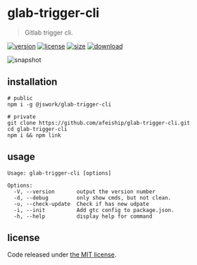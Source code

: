 # glab-trigger-cli
> Gitlab trigger cli.

[![version][version-image]][version-url]
[![license][license-image]][license-url]
[![size][size-image]][size-url]
[![download][download-image]][download-url]

![snapshot](https://tva1.sinaimg.cn/large/e6c9d24egy1h34ig76g3wj20pw07gwf6.jpg)

## installation
```shell
# public
npm i -g @jswork/glab-trigger-cli

# private
git clone https://github.com/afeiship/glab-trigger-cli.git
cd glab-trigger-cli
npm i && npm link
```

## usage
~~~
Usage: glab-trigger-cli [options]

Options:
  -V, --version       output the version number
  -d, --debug         only show cmds, but not clean.
  -u, --check-update  Check if has new udpate
  -i, --init          Add gtc config to package.json.
  -h, --help          display help for command
~~~

## license
Code released under [the MIT license](https://github.com/afeiship/glab-trigger-cli/blob/master/LICENSE.txt).

[version-image]: https://img.shields.io/npm/v/@jswork/glab-trigger-cli
[version-url]: https://npmjs.org/package/@jswork/glab-trigger-cli

[license-image]: https://img.shields.io/npm/l/@jswork/glab-trigger-cli
[license-url]: https://github.com/afeiship/glab-trigger-cli/blob/master/LICENSE.txt

[size-image]: https://img.shields.io/bundlephobia/minzip/@jswork/glab-trigger-cli
[size-url]: https://github.com/afeiship/glab-trigger-cli/blob/master/dist/glab-trigger-cli.min.js

[download-image]: https://img.shields.io/npm/dm/@jswork/glab-trigger-cli
[download-url]: https://www.npmjs.com/package/@jswork/glab-trigger-cli
